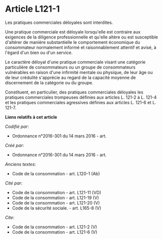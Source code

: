 # Article L121-1

Les pratiques commerciales déloyales sont interdites. 

Une pratique commerciale est déloyale lorsqu'elle est contraire aux exigences de la diligence professionnelle et qu'elle
altère ou est susceptible d'altérer de manière substantielle le comportement économique du consommateur normalement informé
et raisonnablement attentif et avisé, à l'égard d'un bien ou d'un service. 

Le caractère déloyal d'une pratique commerciale visant une catégorie particulière de consommateurs ou un groupe de
consommateurs vulnérables en raison d'une infirmité mentale ou physique, de leur âge ou de leur crédulité s'apprécie au
regard de la capacité moyenne de discernement de la catégorie ou du groupe. 

Constituent, en particulier, des pratiques commerciales déloyales les pratiques commerciales trompeuses définies aux articles
L. 121-2 à L. 121-4 et les pratiques commerciales agressives définies aux articles L. 121-6 et L. 121-7.

**Liens relatifs à cet article**

_Codifié par_:

  - Ordonnance n°2016-301 du 14 mars 2016 - art.

_Créé par_:

  - Ordonnance n°2016-301 du 14 mars 2016 - art.

_Anciens textes_:

  - Code de la consommation - art. L120-1 (Ab)

_Cité par_:

  - Code de la consommation - art. L121-11 (VD)
  - Code de la consommation - art. L121-19 (V)
  - Code de la consommation - art. L121-20 (V)
  - Code de la sécurité sociale. - art. L165-8 (V)

_Cite_:

  - Code de la consommation - art. L121-2 (V)
  - Code de la consommation - art. L121-6 (V)
